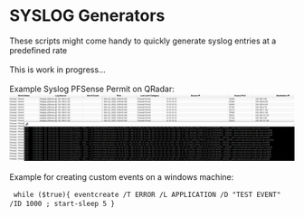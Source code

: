 # SYSLOG Generators

These scripts might come handy to quickly generate syslog entries at a predefined rate
\
\
This is work in progress...
\
\
Example Syslog PFSense Permit on QRadar:
![Syslog_pfsense](https://github.com/davidedg/QRadar-notes/raw/main/LAB_syslog_generators/syslog_pfsense_example_permit.png)
\
\
Example for creating custom events on a windows machine:

     while ($true){ eventcreate /T ERROR /L APPLICATION /D "TEST EVENT" /ID 1000 ; start-sleep 5 }
